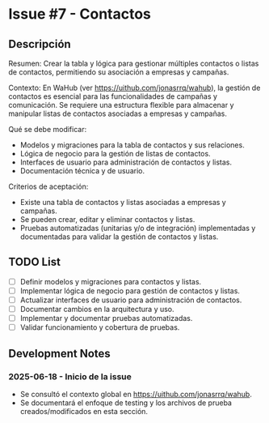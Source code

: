 # Issue #7 - Contactos

## Descripción

Resumen: Crear la tabla y lógica para gestionar múltiples contactos o listas de contactos, permitiendo su asociación a empresas y campañas.

Contexto: En WaHub (ver https://uithub.com/jonasrrq/wahub), la gestión de contactos es esencial para las funcionalidades de campañas y comunicación. Se requiere una estructura flexible para almacenar y manipular listas de contactos asociadas a empresas y campañas.

Qué se debe modificar:
- Modelos y migraciones para la tabla de contactos y sus relaciones.
- Lógica de negocio para la gestión de listas de contactos.
- Interfaces de usuario para administración de contactos y listas.
- Documentación técnica y de usuario.

Criterios de aceptación:
- Existe una tabla de contactos y listas asociadas a empresas y campañas.
- Se pueden crear, editar y eliminar contactos y listas.
- Pruebas automatizadas (unitarias y/o de integración) implementadas y documentadas para validar la gestión de contactos y listas.

## TODO List

- [ ] Definir modelos y migraciones para contactos y listas.
- [ ] Implementar lógica de negocio para gestión de contactos y listas.
- [ ] Actualizar interfaces de usuario para administración de contactos.
- [ ] Documentar cambios en la arquitectura y uso.
- [ ] Implementar y documentar pruebas automatizadas.
- [ ] Validar funcionamiento y cobertura de pruebas.

## Development Notes

### 2025-06-18 - Inicio de la issue

- Se consultó el contexto global en https://uithub.com/jonasrrq/wahub.
- Se documentará el enfoque de testing y los archivos de prueba creados/modificados en esta sección.
